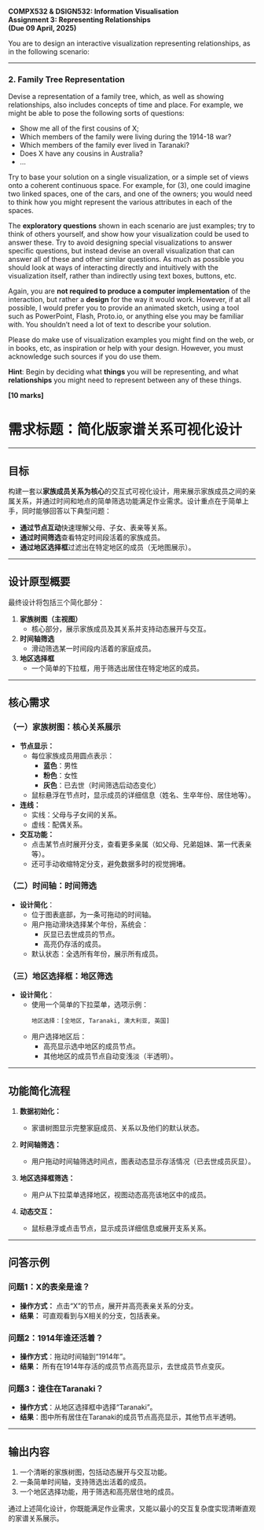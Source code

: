 **COMPX532 & DSIGN532: Information Visualisation**  
**Assignment 3: Representing Relationships**  
**(Due 09 April, 2025)**  

You are to design an interactive visualization representing relationships, as in the following scenario:  

---  

### 2. Family Tree Representation  

Devise a representation of a family tree, which, as well as showing relationships, also includes concepts of time and place. For example, we might be able to pose the following sorts of questions:  

- Show me all of the first cousins of X;  
- Which members of the family were living during the 1914-18 war?  
- Which members of the family ever lived in Taranaki?  
- Does X have any cousins in Australia?  
- ...  

Try to base your solution on a single visualization, or a simple set of views onto a coherent continuous space. For example, for (3), one could imagine two linked spaces, one of the cars, and one of the owners; you would need to think how you might represent the various attributes in each of the spaces.  

The **exploratory questions** shown in each scenario are just examples; try to think of others yourself, and show how your visualization could be used to answer these. Try to avoid designing special visualizations to answer specific questions, but instead devise an overall visualization that can answer all of these and other similar questions. As much as possible you should look at ways of interacting directly and intuitively with the visualization itself, rather than indirectly using text boxes, buttons, etc.  

Again, you are **not required to produce a computer implementation** of the interaction, but rather a **design** for the way it would work. However, if at all possible, I would prefer you to provide an animated sketch, using a tool such as PowerPoint, Flash, Proto.io, or anything else you may be familiar with. You shouldn’t need a lot of text to describe your solution.  

Please do make use of visualization examples you might find on the web, or in books, etc, as inspiration or help with your design. However, you must acknowledge such sources if you do use them.  

**Hint**: Begin by deciding what **things** you will be representing, and what **relationships** you might need to represent between any of these things.  

**[10 marks]**  


# **需求标题：简化版家谱关系可视化设计**  

---  

## **目标**  
构建一套以**家族成员关系为核心**的交互式可视化设计，用来展示家族成员之间的亲属关系，并通过时间和地点的简单筛选功能满足作业需求。设计重点在于简单上手，同时能够回答以下典型问题：  
- **通过节点互动**快速理解父母、子女、表亲等关系。  
- **通过时间筛选**查看特定时间段活着的家族成员。  
- **通过地区选择框**过滤出在特定地区的成员（无地图展示）。  

---  

## **设计原型概要**  
最终设计将包括三个简化部分：  
1. **家族树图（主视图）**  
   - 核心部分，展示家族成员及其关系并支持动态展开与交互。  
2. **时间轴筛选**  
   - 滑动筛选某一时间段内活着的家庭成员。  
3. **地区选择框**  
   - 一个简单的下拉框，用于筛选出居住在特定地区的成员。  

---  

## **核心需求**  

### **（一）家族树图：核心关系展示**  
- **节点显示：**  
  - 每位家族成员用圆点表示：  
    - **蓝色**：男性  
    - **粉色**：女性  
    - **灰色**：已去世（时间筛选后动态变化）  
  - 鼠标悬浮在节点时，显示成员的详细信息（姓名、生卒年份、居住地等）。  
- **连线：**  
  - 实线：父母与子女间的关系。  
  - 虚线：配偶关系。  
- **交互功能：**  
  - 点击某节点时展开分支，查看更多亲属（如父母、兄弟姐妹、第一代表亲等）。  
  - 还可手动收缩特定分支，避免数据多时的视觉拥堵。  

### **（二）时间轴：时间筛选**  
- **设计简化**：  
  - 位于图表底部，为一条可拖动的时间轴。  
  - 用户拖动滑块选择某个年份，系统会：  
    - 灰显已去世成员的节点。  
    - 高亮仍存活的成员。  
  - 默认状态：全选所有年份，展示所有成员。  

### **（三）地区选择框：地区筛选**  
- **设计简化**：  
  - 使用一个简单的下拉菜单，选项示例：  
    ```  
    地区选择：[全地区, Taranaki, 澳大利亚, 英国]  
    ```  
  - 用户选择地区后：  
    - 高亮显示选中地区的成员节点。  
    - 其他地区的成员节点自动变浅淡（半透明）。  

---  

## **功能简化流程**  
1. **数据初始化：**  
   - 家谱树图显示完整家庭成员、关系以及他们的默认状态。  
   
2. **时间轴筛选：**  
   - 用户拖动时间轴筛选时间点，图表动态显示存活情况（已去世成员灰显）。  

3. **地区选择框筛选：**  
   - 用户从下拉菜单选择地区，视图动态高亮该地区中的成员。  

4. **动态交互：**  
   - 鼠标悬浮或点击节点，显示成员详细信息或展开支系关系。  

---  

## **问答示例**  

### **问题1：X的表亲是谁？**  
- **操作方式：** 点击“X”的节点，展开并高亮表亲关系的分支。  
- **结果：** 可直观看到与X相关的分支，包括表亲。  

### **问题2：1914年谁还活着？**  
- **操作方式**：拖动时间轴到“1914年”。  
- **结果：** 所有在1914年存活的成员节点高亮显示，去世成员节点变灰。  

### **问题3：谁住在Taranaki？**  
- **操作方式**：从地区选择框中选择“Taranaki”。  
- **结果**：图中所有居住在Taranaki的成员节点高亮显示，其他节点半透明。  

---  

## **输出内容**  
1. 一个清晰的家族树图，包括动态展开与交互功能。  
2. 一条简单时间轴，支持筛选出活着的成员。  
3. 一个地区选择功能，用于筛选和高亮居住地的成员。  

通过上述简化设计，你既能满足作业需求，又能以最小的交互复杂度实现清晰直观的家谱关系展示。  
```